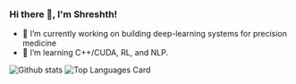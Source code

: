 ### Hi there 👋, I'm Shreshth!

<!--
**shreshthgandhi/shreshthgandhi** is a ✨ _special_ ✨ repository because its `README.md` (this file) appears on your GitHub profile.

Here are some ideas to get you started:



- 👯 I’m looking to collaborate on building accessible tutorials for ML
- 🤔 I’m looking for help with ...
- 💬 Ask me about ...
- 📫 How to reach me: ...
- 😄 Pronouns: ...
- ⚡ Fun fact: ...
-->

- 🔭 I’m currently working on building deep-learning systems for precision medicine
- 🌱 I’m learning C++/CUDA, RL, and NLP.

![Github stats](https://github-readme-stats.vercel.app/api?username=shreshthgandhi&theme=highcontrast&show_icons=true&count_private=true)
![Top Languages Card](https://github-readme-stats.vercel.app/api/top-langs/?username=shreshthgandhi&layout=compact)
